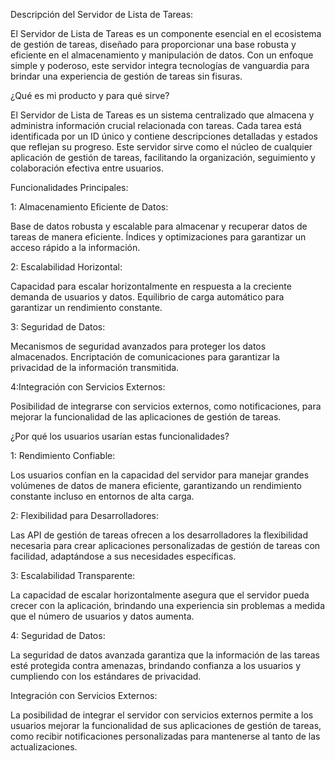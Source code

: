 Descripción del Servidor de Lista de Tareas:

El Servidor de Lista de Tareas es un componente esencial en el ecosistema de gestión de tareas, diseñado para proporcionar una base robusta y eficiente en el almacenamiento y manipulación de datos. Con un enfoque simple y poderoso, este servidor integra tecnologías de vanguardia para brindar una experiencia de gestión de tareas sin fisuras.

¿Qué es mi producto y para qué sirve?

El Servidor de Lista de Tareas es un sistema centralizado que almacena y administra información crucial relacionada con tareas. Cada tarea está identificada por un ID único y contiene descripciones detalladas y estados que reflejan su progreso. Este servidor sirve como el núcleo de cualquier aplicación de gestión de tareas, facilitando la organización, seguimiento y colaboración efectiva entre usuarios.

Funcionalidades Principales:

1: Almacenamiento Eficiente de Datos:

Base de datos robusta y escalable para almacenar y recuperar datos de tareas de manera eficiente.
Índices y optimizaciones para garantizar un acceso rápido a la información.

2: Escalabilidad Horizontal:

Capacidad para escalar horizontalmente en respuesta a la creciente demanda de usuarios y datos.
Equilibrio de carga automático para garantizar un rendimiento constante.

3: Seguridad de Datos:

Mecanismos de seguridad avanzados para proteger los datos almacenados.
Encriptación de comunicaciones para garantizar la privacidad de la información transmitida.

4:Integración con Servicios Externos:

Posibilidad de integrarse con servicios externos, como notificaciones, para mejorar la funcionalidad de las aplicaciones de gestión de tareas.

¿Por qué los usuarios usarían estas funcionalidades?

1: Rendimiento Confiable:

Los usuarios confían en la capacidad del servidor para manejar grandes volúmenes de datos de manera eficiente, garantizando un rendimiento constante incluso en entornos de alta carga.

2: Flexibilidad para Desarrolladores:

Las API de gestión de tareas ofrecen a los desarrolladores la flexibilidad necesaria para crear aplicaciones personalizadas de gestión de tareas con facilidad, adaptándose a sus necesidades específicas.

3: Escalabilidad Transparente:

La capacidad de escalar horizontalmente asegura que el servidor pueda crecer con la aplicación, brindando una experiencia sin problemas a medida que el número de usuarios y datos aumenta.

4: Seguridad de Datos:

La seguridad de datos avanzada garantiza que la información de las tareas esté protegida contra amenazas, brindando confianza a los usuarios y cumpliendo con los estándares de privacidad.

Integración con Servicios Externos:

La posibilidad de integrar el servidor con servicios externos permite a los usuarios mejorar la funcionalidad de sus aplicaciones de gestión de tareas, como recibir notificaciones personalizadas para mantenerse al tanto de las actualizaciones.


